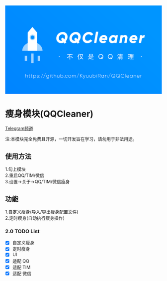 ![ProjectPicture](image/Project_QQCleaner.png)

# 瘦身模块(QQCleaner)

[Telegram频道](https://t.me/QQCleaner)

注:本模块完全免费且开源，一切开发旨在学习，请勿用于非法用途。

## 使用方法

1.勾上模块     
2.重启QQ/TIM/微信   
3.设置->关于->QQ/TIM/微信瘦身

## 功能

1.自定义瘦身(导入/导出瘦身配置文件)     
2.定时瘦身(自动执行瘦身操作)

### 2.0 TODO List

- [x] 自定义瘦身
- [x] 定时瘦身
- [x] UI
- [x] 适配 QQ
- [x] 适配 TIM
- [x] 适配 微信